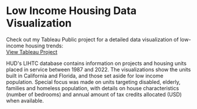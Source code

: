 # Low Income Housing Data Visualization

Check out my Tableau Public project for a detailed data visualization of low-income housing trends:  
[View Tableau Project](https://public.tableau.com/app/profile/veronica.benzi/viz/lowincomehousing/mapCA)

HUD's LIHTC database contains information on projects and housing units placed in service between 1987 and 2022. 
The visualizations show the units built in California and Florida, and those set aside for low income population. 
Special focus was made on units targeting disabled, elderly, families and homeless population, with details on house characteristics (number of bedrooms)
and annual amount of tax credits allocated (USD) when available. 
